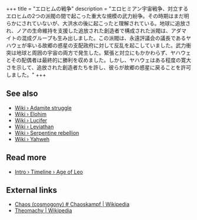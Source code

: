+++
title = "エロヒムの戦争"
description = "エロヒミアン宇宙戦争、対立するエロヒムの2つの派閥の間で起こった重大な規模の武力紛争。その時期はまだ明らかにされていないが、大洪水の後に起こったと理解されている。地球に追放され、ノアの生命維持を支援した追放された創造者で構成された派閥は、アダマイトの混成グループも生み出しました。この派閥は、永遠評議会の議長であるヤハウェが率いる故郷の惑星の支配政府に対して反乱を起こしていました。武力衝突は地球と周囲の宇宙の両方で発生した。緊張と対立にもかかわらず、ヤハウェとその配偶者は最終的に勝利を収めました。しかし、ヤハウェはある程度の寛大さを示して、追放された創造者たちを許し、彼らが故郷の惑星に戻ることを許可しました。"
+++

## See also

- [Wiki › Adamite struggle](../../wiki/adamite-struggle/)
- [Wiki › Elohim](../../wiki/elohim/)
- [Wiki › Lucifer](../../wiki/lucifer/)
- [Wiki › Leviathan](../../wiki/leviathan/)
- [Wiki › Serpentine rebellion](../../wiki/serpentine-rebellion/)
- [Wiki › Yahweh](../../wiki/yahweh/)

## Read more

- [Intro › Timeline › Age of Leo](../../timeline/age-of-leo/)

## External links

- [Chaos (cosmogony) # Chaoskampf | Wikipedia](https://en.wikipedia.org/wiki/Chaos_\(cosmogony\)#Chaoskampf)
- [Theomachy | Wikipedia](https://en.wikipedia.org/wiki/Theomachy)